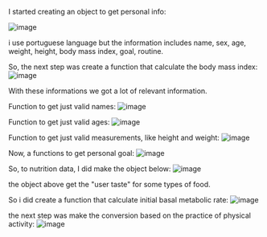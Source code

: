 I started creating an object to get personal info:

![image](https://github.com/user-attachments/assets/3e448675-8776-45d1-bdf8-ac8377340c65)


i use portuguese language but the information includes name, sex, age, weight, height, body mass index, goal, routine.


So, the next step was create a function that calculate the body mass index:
![image](https://github.com/user-attachments/assets/2b06fe04-85b6-44e3-97d9-d83951fc536b)


With these informations we got a lot of relevant information.


Function to get just valid names:
![image](https://github.com/user-attachments/assets/151441f9-04eb-4817-9988-e41a51bbd86f)


Function to get just valid ages:
![image](https://github.com/user-attachments/assets/4e2a75fb-4f2c-4a9f-bc38-253fd70bb130)


Function to get just valid measurements, like height and weight:
![image](https://github.com/user-attachments/assets/1bf6120c-57a8-49ff-bdf6-2fedc50c1221)


Now, a functions to get personal goal:
![image](https://github.com/user-attachments/assets/272f950c-0a94-4df2-aa4b-3928f8e887ef)



So, to nutrition data, I did make the object below:
![image](https://github.com/user-attachments/assets/43b7fda4-a1b5-4a5a-a47a-000742c98883)


the object above get the "user taste" for some types of food.


So i did create a function that calculate initial basal metabolic rate:
![image](https://github.com/user-attachments/assets/0e955bb7-2921-4cb8-a63a-c4a5bd7df746)

the next step was make the conversion based on the practice of physical activity:
![image](https://github.com/user-attachments/assets/465dcbf3-b29a-48ab-bb38-c46db24a0a71)


